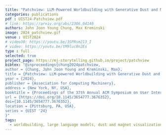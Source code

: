 ```yaml
---
title: "Patchview: LLM-Powered Worldbuilding with Generative Dust and Magnet Visualization"
categories: publications
pdf : UIST24-Patchview.pdf
# link: https://arxiv.org/abs/2306.04140
authors: John Joon Young Chung, Max Kreminski
image: 2024_patchview.gif
venue : UIST2024
# video30: https://youtu.be/3SPRsm213_I
# video: https://youtu.be/tM9luc0n2Es
type : full
selected: true
project_page: https://mj-storytelling.github.io/project/patchview
bibtex: "@inproceedings{chung2024patchview,
author = {Chung, John Joon Young and Kreminski, Max},
title = {Patchview: LLM-powered Worldbuilding with Generative Dust and Magnet Visualization},
year = {2024},
publisher = {Association for Computing Machinery},
address = {New York, NY, USA},
booktitle = {Proceedings of the 37th Annual ACM Symposium on User Interface Software and Technology},
url = {https://doi.org/10.1145/3654777.3676352},
doi={10.1145/3654777.3676352},
location = {Pittsburg, PA, USA},
series = {UIST '24}
}"
tags:
  - worldbuilding, large language models, dust and magnet visualization
---
```

